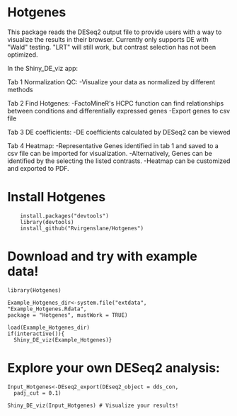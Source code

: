 # Hotgenes
This package reads the DESeq2 output file to provide 
users with a way to visualize the results in their 
browser. Currently only supports DE with "Wald" testing. 
"LRT" will still work, but contrast selection has not been optimized. 

In the Shiny_DE_viz app:

Tab 1 Normalization QC:
-Visualize your data as normalized by different methods

Tab 2 Find Hotgenes:
-FactoMineR's HCPC function can find relationships between conditions and differentially expressed genes
-Export genes to csv file

Tab 3 DE coefficients:
-DE coefficients calculated by DESeq2 can be viewed

Tab 4 Heatmap:
-Representative Genes identified in tab 1 and saved to 
a csv file can be imported for visualization.
-Alternatively, Genes can be identified by the selecting the listed contrasts.
-Heatmap can be customized and exported to PDF.

# Install Hotgenes
        install.packages("devtools")
        library(devtools)
        install_github("Rvirgenslane/Hotgenes")

# Download and try with example data!
    library(Hotgenes)

    Example_Hotgenes_dir<-system.file("extdata",
    "Example_Hotgenes.Rdata",
    package = "Hotgenes", mustWork = TRUE)

    load(Example_Hotgenes_dir)
    if(interactive()){
      Shiny_DE_viz(Example_Hotgenes)}

# Explore your own DESeq2 analysis:
    Input_Hotgenes<-DEseq2_export(DEseq2_object = dds_con,
      padj_cut = 0.1)

    Shiny_DE_viz(Input_Hotgenes) # Visualize your results!
